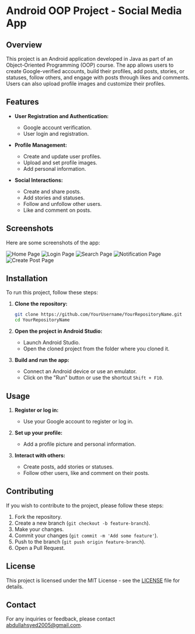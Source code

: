 # Android OOP Project - Social Media App

## Overview
This project is an Android application developed in Java as part of an Object-Oriented Programming (OOP) course. The app allows users to create Google-verified accounts, build their profiles, add posts, stories, or statuses, follow others, and engage with posts through likes and comments. Users can also upload profile images and customize their profiles.

## Features
- **User Registration and Authentication:**
  - Google account verification.
  - User login and registration.

- **Profile Management:**
  - Create and update user profiles.
  - Upload and set profile images.
  - Add personal information.

- **Social Interactions:**
  - Create and share posts.
  - Add stories and statuses.
  - Follow and unfollow other users.
  - Like and comment on posts.

## Screenshots
Here are some screenshots of the app:

![Home Page](images/HomePage.png)
![Login Page](images/LoginPage.png)
![Search Page](images/SearchPage.png)
![Notification Page](images/NotificationPage.png)
![Create Post Page](images/CreatePostPage.png)

## Installation
To run this project, follow these steps:

1. **Clone the repository:**
    ```bash
    git clone https://github.com/YourUsername/YourRepositoryName.git
    cd YourRepositoryName
    ```

2. **Open the project in Android Studio:**
    - Launch Android Studio.
    - Open the cloned project from the folder where you cloned it.

3. **Build and run the app:**
    - Connect an Android device or use an emulator.
    - Click on the "Run" button or use the shortcut `Shift + F10`.

## Usage
1. **Register or log in:**
    - Use your Google account to register or log in.

2. **Set up your profile:**
    - Add a profile picture and personal information.

3. **Interact with others:**
    - Create posts, add stories or statuses.
    - Follow other users, like and comment on their posts.

## Contributing
If you wish to contribute to the project, please follow these steps:

1. Fork the repository.
2. Create a new branch (`git checkout -b feature-branch`).
3. Make your changes.
4. Commit your changes (`git commit -m 'Add some feature'`).
5. Push to the branch (`git push origin feature-branch`).
6. Open a Pull Request.

## License
This project is licensed under the MIT License - see the [LICENSE](LICENSE) file for details.

## Contact
For any inquiries or feedback, please contact [abdullahsyed2005@gmail.com](mailto:abdullahsyed2005@gmail.com).
